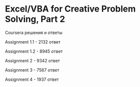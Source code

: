 # Excel/VBA for Creative Problem Solving, Part 2 

Coursera решения и ответы

Assignment 1.1 - 2132 ответ

Assignment 1.2 - 8945 ответ

Assignment 2 - 9342 ответ

Assignment 3 - 7567 ответ

Assignment 4 - 1937 ответ

<div id ="sch" align="center">
<img src="https://komarev.com/ghpvc/?username=Avonna&style=flat-square&color=blue" alt = ""/>
</div>
